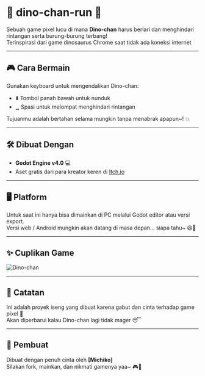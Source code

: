 # 🦖 dino-chan-run 💨

Sebuah game pixel lucu di mana **Dino-chan** harus berlari dan menghindari rintangan serta burung-burung terbang!  
Terinspirasi dari game dinosaurus Chrome saat tidak ada koneksi internet

---

## 🎮 Cara Bermain

Gunakan keyboard untuk mengendalikan Dino-chan:
- ⬇️ Tombol panah bawah untuk nunduk
- ␣ Spasi untuk melompat menghindari rintangan

Tujuanmu adalah bertahan selama mungkin tanpa menabrak apapun~! 💥

---

## 🛠 Dibuat Dengan

- **Godot Engine v4.0** 💻
- Aset gratis dari para kreator keren di [Itch.io](https://itch.io)

---

## 🖥️ Platform

Untuk saat ini hanya bisa dimainkan di PC melalui Godot editor atau versi export.  
Versi web / Android mungkin akan datang di masa depan... siapa tahu~ 😆📱

---

## ✨ Cuplikan Game

![Dino-chan](dino-run/assets/preview/Screenshot2025-07-27073702.png) 

---

## 🧁 Catatan

Ini adalah proyek iseng yang dibuat karena gabut dan cinta terhadap game pixel 🥹  
Akan diperbarui kalau Dino-chan lagi tidak mager 😴

---

## 🐾 Pembuat

Dibuat dengan penuh cinta oleh **[Michiko]**  
Silakan fork, mainkan, dan nikmati gamenya yaa~ 🎮💖
